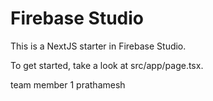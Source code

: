 # Firebase Studio

This is a NextJS starter in Firebase Studio.

To get started, take a look at src/app/page.tsx.

team member 1 prathamesh